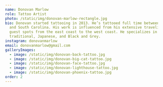```yaml
---
name: Donovan Marlow
role: Tattoo Artist
photo: /static/img/donovan-marlow-rectangle.jpg
bio: Donovan started tattooing in 2013. He’s tattooed full time between North
  and South Carolina. His work is influenced from his extensive traveling and
  guest spots from the east coast to the west coast. He specializes in American
  traditional, Japanese, and Black and Grey.
instagram: donovanmarlow
email: donovanmarlow@gmail.com
galleryImages:
  - image: /static/img/donovan-back-tattoo.jpg
  - image: /static/img/donovan-big-cat-tattoo.jpg
  - image: /static/img/donovan-face-tattoo.jpg
  - image: /static/img/donovan-lighthouse-tattoo.jpg
  - image: /static/img/donovan-phoenix-tattoo.jpg
order: 2
---
```

